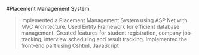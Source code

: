#Placement Management System
> Implemented a Placement Management System using ASP.Net with MVC Architecture. Used Entity Framework for
efficient database management.
> Created features for student registration, company job-tracking, interview scheduling and result tracking.
> Implemented the front-end part using Cshtml, JavaScript
